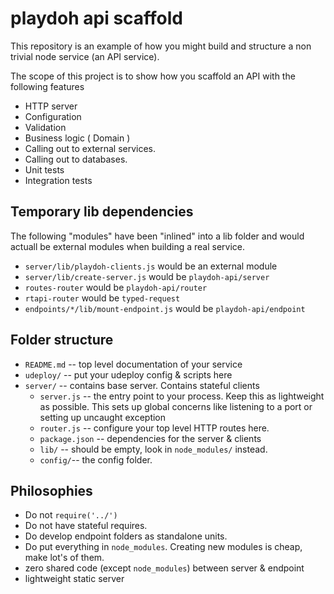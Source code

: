 # playdoh api scaffold

This repository is an example of how you might build and structure
    a non trivial node service (an API service).

The scope of this project is to show how you scaffold an API
    with the following features

 - HTTP server
 - Configuration
 - Validation
 - Business logic ( Domain )
 - Calling out to external services.
 - Calling out to databases.
 - Unit tests
 - Integration tests

## Temporary lib dependencies

The following "modules" have been "inlined" into a lib folder
    and would actuall be external modules when building a real
    service.

 - `server/lib/playdoh-clients.js` would be an external module
 - `server/lib/create-server.js` would be `playdoh-api/server`
 - `routes-router` would be `playdoh-api/router`
 - `rtapi-router` would be `typed-request`
 - `endpoints/*/lib/mount-endpoint.js` would be `playdoh-api/endpoint`

## Folder structure

 - `README.md` -- top level documentation of your service
 - `udeploy/` -- put your udeploy config & scripts here
 - `server/` -- contains base server. Contains stateful clients
    - `server.js` -- the entry point to your process. Keep this
        as lightweight as possible. This sets up global concerns
        like listening to a port or setting up uncaught exception
    - `router.js` -- configure your top level HTTP routes here.
    - `package.json` -- dependencies for the server & clients
    - `lib/` -- should be empty, look in `node_modules/` instead.
    - `config/`-- the config folder.

## Philosophies

 - Do not `require('../')`
 - Do not have stateful requires.
 - Do develop endpoint folders as standalone units.
 - Do put everything in `node_modules`. Creating new modules
    is cheap, make lot's of them.
 - zero shared code (except `node_modules`) between server & endpoint
 - lightweight static server

